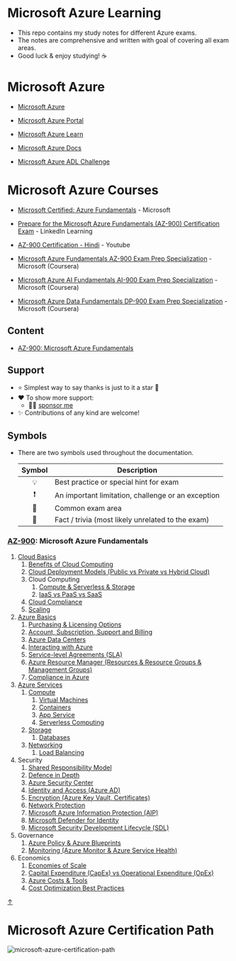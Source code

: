 # Microsoft Azure Learning

<!-- [![Quality checks status](https://github.com/undergroundwires/Azure-in-bullet-points/workflows/Quality%20checks/badge.svg)](https://github.com/undergroundwires/Azure-in-bullet-points/actions)
[![GitHub sponsors](https://undergroundwires.dev/img/badges/donate/flat.svg)](https://undergroundwires.dev/donate?project=Azure-in-bullet-points) -->

- This repo contains my study notes for different Azure exams.
- The notes are comprehensive and written with goal of covering all exam areas.
  <!-- - I passed all of the exams with these notes. -->
- Good luck & enjoy studying! ☕

# Microsoft Azure

- [Microsoft Azure](https://azure.microsoft.com/en-in/)

- [Microsoft Azure Portal](https://portal.azure.com/)

- [Microsoft Azure Learn](https://docs.microsoft.com/en-us/training/azure/)

- [Microsoft Azure Docs](https://docs.microsoft.com/en-us/azure/?product=popular)

- [Microsoft Azure ADL Challenge](https://adlchallenge.in/)

<!--* [Cloud Computing and Development]() - Yatharth Chauhan (UAceIt) (email address *required*)-->

# Microsoft Azure Courses

- [Microsoft Certified: Azure Fundamentals](https://docs.microsoft.com/en-us/learn/certifications/azure-fundamentals/) - Microsoft

- [Prepare for the Microsoft Azure Fundamentals (AZ-900) Certification Exam](https://www.linkedin.com/learning/paths/prepare-for-the-microsoft-azure-fundamentals-az-900-certification-exam) - LinkedIn Learning

- [AZ-900 Certification - Hindi](https://www.youtube.com/watch?v=aC3h0VOQWaw&list=PL_uXPmmIx2EkNVBOcUsFK8WA594UbIuZR) - Youtube

- [Microsoft Azure Fundamentals AZ-900 Exam Prep Specialization](https://www.coursera.org/specializations/microsoft-azure-fundamentals-az-900?) - Microsoft (Coursera)

- [Microsoft Azure AI Fundamentals AI-900 Exam Prep Specialization](https://www.coursera.org/specializations/microsoft-azure-ai-900-ai-fundamentals) - Microsoft (Coursera)

- [Microsoft Azure Data Fundamentals DP-900 Exam Prep Specialization](https://www.coursera.org/specializations/microsoft-azure-dp-900-data-fundamentals) - Microsoft (Coursera)

<!-- - [Microsoft Azure Training Playlist](https://www.youtube.com/playlist?list=PL9ooVrP1hQOHdFketT6JzY-71nBgIu-n0) - Edureka

- [Cloud Computing Full Course In 11 Hours \| Cloud Computing Tutorial For Beginners](https://www.youtube.com/watch?v=2LaAJq1lB1Q) - Edureka

- [Microsoft Azure Fundamentals Certification (AZ-900) Full Course | Azure Online Training | Edureka | Azure Tutorial For Beginners | Edureka](https://www.youtube.com/watch?v=wK3U7xSt31M&t=11939s) - Edureka -->

## Content

<!-- no toc -->

- [AZ-900: Microsoft Azure Fundamentals](#az-900-microsoft-azure-fundamentals)
<!-- - [AZ-104: Microsoft Azure Administrator](#az-104-microsoft-azure-administrator)
- [AZ-303: Microsoft Azure Architect Technologies](#az-303-microsoft-azure-architect-technologies)
- [AZ-304: Microsoft Azure Architect Design](#az-304-microsoft-azure-architect-design)
- [AZ-400: Designing and Implementing Microsoft DevOps Solutions](#az-400-designing-and-implementing-microsoft-devops-solutions) -->

## Support

- ⭐️ Simplest way to say thanks is just to it a star 🤩
- ❤️ To show more support:
  <!-- - ☕️ [buy me a coffee]() -->
  - 👏🏿 [sponsor me](https://github.com/sponsors/YatharthChauhan2362)
  <!-- - 🎈 [donate using another way]() -->
- ✨ Contributions of any kind are welcome!

## Symbols

- There are two symbols used throughout the documentation.

  | Symbol | Description                                        |
  | :----: | -------------------------------------------------- |
  |   💡   | Best practice or special hint for exam             |
  |   ❗   | An important limitation, challenge or an exception |
  |   📝   | Common exam area                                   |
  |   🤗   | Fact / trivia (most likely unrelated to the exam)  |

### [AZ-900](https://docs.microsoft.com/en-us/learn/certifications/exams/az-900): Microsoft Azure Fundamentals

1. [Cloud Basics](./AZ-900%20Microsoft%20Azure%20Fundamentals/1.%20Cloud%20Basics.md)
   1. [Benefits of Cloud Computing](./AZ-900%20Microsoft%20Azure%20Fundamentals/1.1.%20Benefits%20of%20Cloud%20Computing.md)
   2. [Cloud Deployment Models (Public vs Private vs Hybrid Cloud)](<./AZ-900%20Microsoft%20Azure%20Fundamentals/1.2.%20Cloud%20Deployment%20Models%20(Public%20vs%20Private%20vs%20Hybrid%20Cloud).md>)
   3. Cloud Computing
      1. [Compute & Serverless & Storage](./AZ-900%20Microsoft%20Azure%20Fundamentals/1.3.1.%20Compute%20&%20Serverless%20&%20Storage.md)
      2. [IaaS vs PaaS vs SaaS](./AZ-900%20Microsoft%20Azure%20Fundamentals/1.3.2.%20IaaS%20vs%20PaaS%20vs%20SaaS.md)
   4. [Cloud Compliance](./AZ-900%20Microsoft%20Azure%20Fundamentals/1.4.%20Cloud%20Compliance.md)
   5. [Scaling](./AZ-900%20Microsoft%20Azure%20Fundamentals/1.5.%20Scaling.md)
2. [Azure Basics](./AZ-900%20Microsoft%20Azure%20Fundamentals/2.%20Azure%20Basics.md)
   1. [Purchasing & Licensing Options](./AZ-900%20Microsoft%20Azure%20Fundamentals/2.1.%20Purchasing%20&%20Licensing%20Options.md)
   2. [Account, Subscription, Support and Billing](./AZ-900%20Microsoft%20Azure%20Fundamentals/2.2.%20Azure%20Account,%20Subscription,%20Support%20and%20Billing.md)
   3. [Azure Data Centers](./AZ-900%20Microsoft%20Azure%20Fundamentals/2.3.%20Azure%20Data%20Centers.md)
   4. [Interacting with Azure](./AZ-900%20Microsoft%20Azure%20Fundamentals/2.4.%20Interacting%20with%20Azure.md)
   5. [Service-level Agreements (SLA)](<./AZ-900%20Microsoft%20Azure%20Fundamentals/2.5.%20Service-level%20Agreements%20(SLA).md>)
   6. [Azure Resource Manager (Resources & Resource Groups & Management Groups)](<./AZ-900%20Microsoft%20Azure%20Fundamentals/2.6.%20Azure%20Resource%20Manager%20(Resources%20&%20Resource%20Groups%20&%20Management%20Groups).md>)
   7. [Compliance in Azure](./AZ-900%20Microsoft%20Azure%20Fundamentals/2.7.%20Compliance%20in%20Azure.md)
3. [Azure Services](./AZ-900%20Microsoft%20Azure%20Fundamentals/3.%20Azure%20Services.md)
   1. [Compute](./AZ-900%20Microsoft%20Azure%20Fundamentals/3.1.%20Compute.md)
      1. [Virtual Machines](./AZ-900%20Microsoft%20Azure%20Fundamentals/3.1.1.%20Virtual%20Machines.md)
      2. [Containers](./AZ-900%20Microsoft%20Azure%20Fundamentals/3.1.2.%20Containers.md)
      3. [App Service](./AZ-900%20Microsoft%20Azure%20Fundamentals/3.1.3.%20App%20Service.md)
      4. [Serverless Computing](./AZ-900%20Microsoft%20Azure%20Fundamentals/3.1.4.%20Serverless%20Computing.md)
   2. [Storage](./AZ-900%20Microsoft%20Azure%20Fundamentals/3.2.%20Storage.md)
      1. [Databases](./AZ-900%20Microsoft%20Azure%20Fundamentals/3.2.1.%20Databases.md)
   3. [Networking](./AZ-900%20Microsoft%20Azure%20Fundamentals/3.3.%20Networking.md)
      1. [Load Balancing](./AZ-900%20Microsoft%20Azure%20Fundamentals/3.3.1.%20Load%20Balancing.md)
4. Security
   1. [Shared Responsibility Model](./AZ-900%20Microsoft%20Azure%20Fundamentals/4.1.%20Shared%20Responsibility%20Model.md)
   2. [Defence in Depth](./AZ-900%20Microsoft%20Azure%20Fundamentals/4.2.%20Defence%20in%20Depth.md)
   3. [Azure Security Center](./AZ-900%20Microsoft%20Azure%20Fundamentals/4.3.%20Azure%20Security%20Center.md)
   4. [Identity and Access (Azure AD)](<./AZ-900%20Microsoft%20Azure%20Fundamentals/4.4.%20Identity%20and%20Access%20(Azure%20AD).md>)
   5. [Encryption (Azure Key Vault, Certificates)](<./AZ-900%20Microsoft%20Azure%20Fundamentals/4.5.%20Encryption%20(Azure%20Key%20Vault,%20Certificates).md>)
   6. [Network Protection](./AZ-900%20Microsoft%20Azure%20Fundamentals/4.6.%20Network%20Protection.md)
   7. [Microsoft Azure Information Protection (AIP)](<./AZ-900%20Microsoft%20Azure%20Fundamentals/4.7.%20Microsoft%20Azure%20Information%20Protection%20(AIP).md>)
   8. [Microsoft Defender for Identity](./AZ-900%20Microsoft%20Azure%20Fundamentals/../AZ-900%20Microsoft%20Azure%20Fundamentals/4.8.%20Microsoft%20Defender%20for%20Identity.md)
   9. [Microsoft Security Development Lifecycle (SDL)](<./AZ-900%20Microsoft%20Azure%20Fundamentals/4.9.%20Microsoft%20Security%20Development%20Lifecycle%20(SDL).md>)
5. Governance
   1. [Azure Policy & Azure Blueprints](./AZ-900%20Microsoft%20Azure%20Fundamentals/5.1.%20Azure%20Policy%20&%20Azure%20Blueprints.md)
   2. [Monitoring (Azure Monitor & Azure Service Health)](<./AZ-900%20Microsoft%20Azure%20Fundamentals/5.2.%20Monitoring%20(Azure%20Monitor%20&%20Azure%20Service%20Health).md>)
6. Economics
   1. [Economies of Scale](./AZ-900%20Microsoft%20Azure%20Fundamentals/6.1.%20Economies%20of%20Scale.md)
   2. [Capital Expenditure (CapEx) vs Operational Expenditure (OpEx)](<./AZ-900%20Microsoft%20Azure%20Fundamentals/6.2.%20Capital%20Expenditure%20(CapEx)%20vs%20Operational%20Expenditure%20(OpEx).md>)
   3. [Azure Costs & Tools](./AZ-900%20Microsoft%20Azure%20Fundamentals/6.3.%20Azure%20Costs%20&%20Tools.md)
   4. [Cost Optimization Best Practices](./AZ-900%20Microsoft%20Azure%20Fundamentals/6.4.%20Cost%20Optimization%20Best%20Practices.md)

[↑](#content)

<!-- ### [AZ-104](https://docs.microsoft.com/en-us/learn/certifications/exams/az-104): Microsoft Azure Administrator

1. Management
   1. [Azure Cloud Shell](AZ-104%20Microsoft%20Azure%20Administrator/1.1.%20Management%20-%20Azure%20Cloud%20Shell.md)
   2. [Resources & Costs](AZ-104%20Microsoft%20Azure%20Administrator/1.2.%20Management%20-%20Resources%20&%20Costs.md)
   3. [Resource Groups](AZ-104%20Microsoft%20Azure%20Administrator/1.3.%20Management%20-%20Resource%20Groups.md)
2. Governance
   1. [Roles](AZ-104%20Microsoft%20Azure%20Administrator/2.1.%20Governance%20-%20Roles.md)
   2. [Azure AD](AZ-104%20Microsoft%20Azure%20Administrator/2.2.%20Governance%20-%20Azure%20AD.md)
      1. [Entities](AZ-104%20Microsoft%20Azure%20Administrator/2.2.1.%20Governance%20-%20Azure%20AD%20-%20Entities.md)
      2. [Hybrid identities](AZ-104%20Microsoft%20Azure%20Administrator/2.2.2.%20Governance%20-%20Azure%20AD%20-%20Hybrid%20Identities.md)
   3. [Azure Policies](AZ-104%20Microsoft%20Azure%20Administrator/2.3.%20Governance%20-%20Azure%20Policies.md)
3. [Monitoring](AZ-104%20Microsoft%20Azure%20Administrator/3.%20Monitoring.md)
   1. [Monitoring costs](AZ-104%20Microsoft%20Azure%20Administrator/3.1.%20Monitoring%20-%20Monitoring%20costs.md)
4. Storage
   1. [Azure Storage](AZ-104%20Microsoft%20Azure%20Administrator/4.1.%20Storage%20-%20Azure%20Storage.md)
      1. [Security](AZ-104%20Microsoft%20Azure%20Administrator/4.1.1.%20Storage%20-%20Azure%20Storage%20-%20Security.md)
      2. [Monitoring](AZ-104%20Microsoft%20Azure%20Administrator/4.1.2.%20Storage%20-%20Azure%20Storage%20-%20Monitoring.md)
   2. [Azure Files](AZ-104%20Microsoft%20Azure%20Administrator/4.2.%20Storage%20-%20Azure%20Files.md)
   3. [Azure Backup](AZ-104%20Microsoft%20Azure%20Administrator/4.3.%20Storage%20-%20Azure%20Backup.md)
5. [Compute - Virtual Machines (VMs)](<AZ-104%20Microsoft%20Azure%20Administrator/5.%20Compute%20-%20Virtual%20machines%20(VMs).md>)
   1. [High Availability](<AZ-104%20Microsoft%20Azure%20Administrator/5.1.%20Compute%20-%20Virtual%20machines%20(VMs)%20-%20High%20Availability.md>)
   2. [Deployment](<AZ-104%20Microsoft%20Azure%20Administrator/5.2%20Compute%20-%20Virtual%20machines%20(VMs)%20-%20Deployment.md>)
   3. [VM Scale Sets (VMMS)](<AZ-104%20Microsoft%20Azure%20Administrator/5.3%20Compute%20-%20Virtual%20machines%20(VMs)%20-%20VM%20Scale%20Sets%20(VMMS).md>)
   4. [Security](<AZ-104%20Microsoft%20Azure%20Administrator/5.4.%20Compute%20-%20Virtual%20machines%20(VMs)%20-%20Security.md>)
   5. [Backups](<AZ-104%20Microsoft%20Azure%20Administrator/5.5.%20Compute%20-%20Virtual%20machines%20(VMs)%20-%20Backups.md>)
6. Networking
   1. [Virtual Network (VNet)](<AZ-104%20Microsoft%20Azure%20Administrator/6.1.%20Networking%20-%20Virtual%20Network%20(VNet).md>)
      1. [Connecting VNets](<AZ-104%20Microsoft%20Azure%20Administrator/6.1.1.%20Networking%20-%20Virtual%20Network%20(VNet)%20-%20Connecting%20VNets.md>)
      2. [DNS & Name Resolution](<AZ-104%20Microsoft%20Azure%20Administrator/6.1.2.%20Networking%20-%20Virtual%20Network%20(VNet)%20-%20DNS%20&%20Name%20Resolution.md>)
   2. [Load Balancers](AZ-104%20Microsoft%20Azure%20Administrator/6.2.%20Networking%20-%20Load%20Balancers.md)

[↑](#content)

### [AZ-303](https://docs.microsoft.com/en-us/learn/certifications/exams/az-303): Microsoft Azure Architect Technologies

1. [Azure basics](AZ-303%20Microsoft%20Azure%20Architect%20Technologies/1.%20Azure%20basics.md)
2. Infrastructure services
   1. [Monitoring](AZ-303%20Microsoft%20Azure%20Architect%20Technologies/2.1.%20Monitoring.md)
   2. [Azure Storage](AZ-303%20Microsoft%20Azure%20Architect%20Technologies/2.2.%20Azure%20Storage.md)
   3. [Azure Content Delivery Network (CDN)](<AZ-303%20Microsoft%20Azure%20Architect%20Technologies/2.3.%20Azure%20Content%20Delivery%20Network%20(CDN).md>)
   4. [Virtual Machines](AZ-303%20Microsoft%20Azure%20Architect%20Technologies/2.4.%20Virtual%20Machines.md)
      1. [Deploy](AZ-303%20Microsoft%20Azure%20Architect%20Technologies/2.4.1.%20Virtual%20Machines%20-%20Deploy.md)
      2. [Azure Backup & Azure Site Recovery & Snapshots](AZ-303%20Microsoft%20Azure%20Architect%20Technologies/2.4.2.%20Virtual%20Machines%20-%20Azure%20Backup%20&%20Azure%20Site%20Recovery%20&%20Snapshots.md)
   5. [Virtual Networks](AZ-303%20Microsoft%20Azure%20Architect%20Technologies/2.5.%20Virtual%20Networks.md)
      1. [Virtual Network Connectivity](AZ-303%20Microsoft%20Azure%20Architect%20Technologies/2.5.1.%20Virtual%20Networks%20-%20Virtual%20Network%20Connectivity.md)
      2. [Virtual Network Interface](AZ-303%20Microsoft%20Azure%20Architect%20Technologies/2.5.2.%20Virtual%20Networks%20-%20Virtual%20Network%20Interface.md)
   6. [Azure Migration](AZ-303%20Microsoft%20Azure%20Architect%20Technologies/2.6.%20Azure%20Migration.md)
      1. [Azure Migrate Service](AZ-303%20Microsoft%20Azure%20Architect%20Technologies/2.6.1.%20Azure%20Migrate%20Service.md)
      2. [Azure Site Recovery Service](AZ-303%20Microsoft%20Azure%20Architect%20Technologies/2.6.2.%20Azure%20Site%20Recovery%20Service.md)
3. Security
   1. Identities
      1. [Azure Active Directory](AZ-303%20Microsoft%20Azure%20Architect%20Technologies/3.1.1.%20Identities%20-%20Azure%20Active%20Directory.md)
         1. [Hybrid Identities](AZ-303%20Microsoft%20Azure%20Architect%20Technologies/3.1.1.1.%20Identities%20-%20Azure%20Active%20Directory%20-%20Hybrid%20Identities.md)
      2. [Active Directory Domain Services (ADDS)](<AZ-303%20Microsoft%20Azure%20Architect%20Technologies/3.1.2.%20Identities%20-%20Active%20Directory%20Domain%20Services%20(ADDS).md>)
   2. [Networking](AZ-303%20Microsoft%20Azure%20Architect%20Technologies/3.2.%20Networking.md)
      1. [Hybrid Connections (Site-to-Site VPN & ExpressRoute)](<AZ-303%20Microsoft%20Azure%20Architect%20Technologies/3.2.1.%20Networking%20-%20Hybrid%20Connections%20(Site-to-Site%20VPN%20&%20ExpressRoute).md>)
   3. [Manage role-based access control (RBAC)](<AZ-303%20Microsoft%20Azure%20Architect%20Technologies/3.3.%20Manage%20role-based%20access%20control%20(RBAC).md>)
   4. [Multi-Factor Authentication (MFA)](<AZ-303%20Microsoft%20Azure%20Architect%20Technologies/3.4.%20Multi-Factor%20Authentication%20(MFA).md>)
   5. Implement Authentication and Secure Data
      1. [Authentication](AZ-303%20Microsoft%20Azure%20Architect%20Technologies/3.5.1.%20Authentication.md)
      2. [Authorization](AZ-303%20Microsoft%20Azure%20Architect%20Technologies/3.5.2.%20Authorization.md)
      3. [Encryption](AZ-303%20Microsoft%20Azure%20Architect%20Technologies/3.5.3.%20Encryption.md)
4. Application services
   1. [Creating Web Applications using PaaS](AZ-303%20Microsoft%20Azure%20Architect%20Technologies/4.1.%20Creating%20Web%20Applications%20using%20PaaS.md)
   2. [Web Apps (App Service)](<AZ-303%20Microsoft%20Azure%20Architect%20Technologies/4.2.%20Web%20Apps%20(App%20Service).md>)
   3. [Azure Service Fabric](AZ-303%20Microsoft%20Azure%20Architect%20Technologies/4.3.%20Azure%20Service%20Fabric.md)
   4. [Using containers and orchestration](AZ-303%20Microsoft%20Azure%20Architect%20Technologies/4.4.%20Using%20containers%20and%20orchestration.md)
   5. [Serverless Computing (Azure Functions & Logic Apps)](<AZ-303%20Microsoft%20Azure%20Architect%20Technologies/4.5.%20Serverless%20Computing%20(Azure%20Functions%20&%20Logic%20Apps).md>)
5. Developing for cloud
   1. [Asynchronous Messaging](AZ-303%20Microsoft%20Azure%20Architect%20Technologies/5.1.%20Asynchronous%20Messaging.md)
      1. [Azure Queues (Storage Queues & Event Grid & Service Bus & Event Hubs & IoT Hub)](<./AZ-303%20Microsoft%20Azure%20Architect%20Technologies/5.1.1.%20Azure%20Queues%20(Storage%20Queues%20&%20Event%20Grid%20&%20Service%20Bus%20&%20Event%20Hubs%20&%20IoT%20Hub).md>)
   2. [Configure Message-based integration architecture](AZ-303%20Microsoft%20Azure%20Architect%20Technologies/5.2.%20Configure%20Message-based%20integration%20architecture.md)
   3. [Developing for asynchronous processes](AZ-303%20Microsoft%20Azure%20Architect%20Technologies/5.3.%20Developing%20for%20asynchronous%20processes.md)
   4. [Developing for autoscaling](AZ-303%20Microsoft%20Azure%20Architect%20Technologies/5.4.%20Developing%20for%20autoscaling.md)
   5. [Implement code that addresses a transient state](AZ-303%20Microsoft%20Azure%20Architect%20Technologies//5.5.%20Implement%20code%20that%20addresses%20a%20transient%20state.md)
   6. [Implement code that addresses singleton application instances](AZ-303%20Microsoft%20Azure%20Architect%20Technologies/5.6.%20Implement%20code%20that%20addresses%20singleton%20application%20instances.md)
   7. [Querying Azure Resources](AZ-303%20Microsoft%20Azure%20Architect%20Technologies/5.7.%20Querying%20Azure%20Resources.md)
   8. [Develop database solutions](AZ-303%20Microsoft%20Azure%20Architect%20Technologies/5.8.%20Develop%20database%20solutions.md)
6. Cloud architecture patterns
   1. [Design and Connectivity Patterns](AZ-303%20Microsoft%20Azure%20Architect%20Technologies/6.1.%20Design%20and%20Connectivity%20Patterns.md)
   2. [Hybrid Networking](AZ-303%20Microsoft%20Azure%20Architect%20Technologies/6.2.%20Hybrid%20Networking.md)
   3. [Storing in cloud](AZ-303%20Microsoft%20Azure%20Architect%20Technologies/6.3.%20Storing%20in%20cloud.md)

[↑](#content)

### [AZ-304](https://docs.microsoft.com/en-us/learn/certifications/exams/az-304): Microsoft Azure Architect Design

1. Security
   1. [Responsibilities](./AZ-304%20Microsoft%20Azure%20Architect%20Design/1.1.%20Security%20-%20Responsibilities.md)
   2. [Azure data centers](./AZ-304%20Microsoft%20Azure%20Architect%20Design/1.2.%20Security%20-%20Azure%20data%20centers.md)
   3. [Azure Key Vault](./AZ-304%20Microsoft%20Azure%20Architect%20Design/1.3.%20Security%20-%20Azure%20Key%20Vault.md)
   4. [Azure Active Directory (Azure AD)](<./AZ-304%20Microsoft%20Azure%20Architect%20Design/1.4.%20Security%20-%20Azure%20Active%20Directory%20(Azure%20AD).md>)
2. SaaS services in Azure
   1. [Cognitive Services](./AZ-304%20Microsoft%20Azure%20Architect%20Design/2.1.%20SaaS%20services%20in%20Azure%20-%20Cognitive%20Services.md)
   2. [Bots (Bot Services, QnA Maker)](<./AZ-304%20Microsoft%20Azure%20Architect%20Design/2.2.%20SaaS%20services%20in%20Azure%20-%20Bots%20(Bot%20Services,%20QnA%20Maker).md>)
   3. [Azure Machine Learning](./AZ-304%20Microsoft%20Azure%20Architect%20Design/2.3.%20SaaS%20services%20in%20Azure%20-%20Azure%20Machine%20Learning.md)
   4. [Media Processing](AZ-304%20Microsoft%20Azure%20Architect%20Design/2.4.%20SaaS%20services%20in%20Azure%20-%20Media%20Processing.md)
3. Data platform
   1. Storage
      1. [Azure Storage](./AZ-304%20Microsoft%20Azure%20Architect%20Design/3.1.1.%20Storage%20-%20Azure%20Storage.md)
         1. [Storage Account](./AZ-304%20Microsoft%20Azure%20Architect%20Design/3.1.1.1.%20Storage%20-%20Storage%20Account.md)
      2. [StorSimple](AZ-304%20Microsoft%20Azure%20Architect%20Design/3.1.2.%20Storage%20-%20StorSimple.md)
   2. [SQL (Azure SQL Database)](<AZ-304%20Microsoft%20Azure%20Architect%20Design/3.2.%20SQL%20(Azure%20SQL%20Database).md>)
   3. [Big data services](./AZ-304%20Microsoft%20Azure%20Architect%20Design/3.3.%20Big%20data%20services.md)
   4. [Azure Automation](./AZ-304%20Microsoft%20Azure%20Architect%20Design/3.4.%20Azure%20Automation.md)
   5. [Data Analysis (Azure Analysis Services, HDInsight, Azure Data Catalog)](<./AZ-304%20Microsoft%20Azure%20Architect%20Design/3.5.%20Data%20Analysis%20(Azure%20Analysis%20Services,%20HDInsight,%20Azure%20Data%20Catalog).md>)
   6. [Backup (Azure Backup & Azure Site Recovery)](<./AZ-304%20Microsoft%20Azure%20Architect%20Design/3.6.%20Backup%20(Azure%20Backup%20&%20Azure%20Site%20Recovery).md>)
   7. [Monitoring](./AZ-304%20Microsoft%20Azure%20Architect%20Design/3.7.%20Monitoring.md)
      1. [Azure Sentinel](AZ-304%20Microsoft%20Azure%20Architect%20Design/3.7.1.%20Azure%20Sentinel.md)
4. Deployment, Migration and Integration
   1. [Azure Resource Manager](./AZ-304%20Microsoft%20Azure%20Architect%20Design/4.1.%20Azure%20Resource%20Manager.md)
      1. [Role-Based Access Control (RBAC)](<AZ-304%20Microsoft%20Azure%20Architect%20Design/4.1.1.%20Role-Based%20Access%20Control%20(RBAC).md>)
      2. [Azure Resource Policies](./AZ-304%20Microsoft%20Azure%20Architect%20Design/4.1.2.%20Azure%20Resource%20Policies.md)
      3. [Securing ARM templates](<./AZ-304%20Microsoft%20Azure%20Architect%20Design/4.1.3.%20Securing%20ARM%20templates%20(Azure%20Key%20Vault).md>)
      4. [Deploying ARM templates (Azure Building Blocks)](<AZ-304%20Microsoft%20Azure%20Architect%20Design/4.1.4.%20Deploying%20ARM%20templates%20(Azure%20Building%20Blocks).md>)
   2. [Managed Server Applications (App Service Environments, Azure Service Fabric, Azure Container Service, Azure Container Instance)](<AZ-304%20Microsoft%20Azure%20Architect%20Design/4.2.%20Managed%20Server%20Applications%20(App%20Service%20Environments,%20Azure%20Service%20Fabric,%20Azure%20Container%20Service,%20Azure%20Container%20Instance).md>)
      1. [High-Performance Compute (HPC)](<AZ-304%20Microsoft%20Azure%20Architect%20Design/4.2.1.%20High-Performance%20Compute%20(HPC).md>)
   3. [Migration strategies](AZ-304%20Microsoft%20Azure%20Architect%20Design/4.3.%20Migration%20strategies.md)
   4. [App Services](AZ-304%20Microsoft%20Azure%20Architect%20Design/4.4.%20App%20Services.md)
   5. [Authoring Serverless Applications in Azure](AZ-304%20Microsoft%20Azure%20Architect%20Design/4.5.%20Authoring%20Serverless%20Applications%20in%20Azure.md)
5. Infrastructure strategy
   1. [Application Architecture Patterns in Azure](AZ-304%20Microsoft%20Azure%20Architect%20Design/5.1.%20Application%20Architecture%20Patterns%20in%20Azure.md)
   2. [VM Availability (SLA, Availability Sets, Availability Zones)](<AZ-304%20Microsoft%20Azure%20Architect%20Design/5.2.%20VM%20Availability%20(SLA,%20Availability%20Sets,%20Availability%20Zones).md>)
   3. [Azure VM Scale Sets](./AZ-304%20Microsoft%20Azure%20Architect%20Design/5.3.%20Azure%20VM%20Scale%20Sets.md)
   4. [Hybrid Cloud](./AZ-304%20Microsoft%20Azure%20Architect%20Design/5.4.%20Hybrid%20Cloud.md)
   5. [Networking Azure Application Components](./AZ-304%20Microsoft%20Azure%20Architect%20Design/5.5.%20Networking%20Azure%20Application%20Components.md)
   6. [Messaging Services](./AZ-304%20Microsoft%20Azure%20Architect%20Design/5.6.%20Messaging%20Services.md)

[↑](#content)

### [AZ-400](http://docs.microsoft.com/en-us/learn/certifications/exams/az-400): Designing and Implementing Microsoft DevOps Solutions

1. [Introduction](AZ-400%20Microsoft%20Azure%20DevOps%20Solutions/1.%20Introduction.md)
   1. [Design a DevOps Strategy](AZ-400%20Microsoft%20Azure%20DevOps%20Solutions/1.1.%20Design%20a%20DevOps%20Strategy.md)
   2. [Common tools for DevOps](AZ-400%20Microsoft%20Azure%20DevOps%20Solutions/1.2.%20Common%20tools%20for%20DevOps.md)
2. [Azure DevOps Overview](AZ-400%20Microsoft%20Azure%20DevOps%20Solutions/2.%20Azure%20DevOps%20Overview.md)
   1. [Migrations](AZ-400%20Microsoft%20Azure%20DevOps%20Solutions/2.1.%20Migrations.md)
3. [Agile work management](AZ-400%20Microsoft%20Azure%20DevOps%20Solutions/3.%20Agile%20work%20management.md)
   1. [Azure Boards](AZ-400%20Microsoft%20Azure%20DevOps%20Solutions/3.1.%20Azure%20Boards.md)
4. Continuous Testing
   1. [Choosing Test and Work Management Tools](AZ-400%20Microsoft%20Azure%20DevOps%20Solutions/4.1.%20Continuous%20Testing%20-%20Choosing%20Test%20and%20Work%20Management%20Tools.md)
   2. [Azure Test Plans](AZ-400%20Microsoft%20Azure%20DevOps%20Solutions/4.2.%20Continuous%20Testing%20-%20Azure%20Test%20Plans.md)
5. [Continuous Feedback](AZ-400%20Microsoft%20Azure%20DevOps%20Solutions/5.%20Continuous%20Feedback.md)
   1. [Azure Monitor](AZ-400%20Microsoft%20Azure%20DevOps%20Solutions/5.1.%20Azure%20Monitor.md)
6. [Package management](AZ-400%20Microsoft%20Azure%20DevOps%20Solutions/6.%20Package%20Management.md)
   1. [Azure Artifacts](AZ-400%20Microsoft%20Azure%20DevOps%20Solutions/6.1.%20Azure%20Artifacts.md)
7. [Continuous Integration & Continuous Delivery](AZ-400%20Microsoft%20Azure%20DevOps%20Solutions/7.%20Continuous%20Integration%20&%20Continuous%20Delivery.md)
   1. [Deployment Patterns](AZ-400%20Microsoft%20Azure%20DevOps%20Solutions/7.1.%20Deployment%20Patterns.md)
   2. [Azure Pipelines](AZ-400%20Microsoft%20Azure%20DevOps%20Solutions/7.2.%20Azure%20Pipelines.md)
      1. [Container Agents](AZ-400%20Microsoft%20Azure%20DevOps%20Solutions/7.2.1.%20Azure%20Pipelines%20-%20Container%20Agents.md)
      2. [Release Pipelines](AZ-400%20Microsoft%20Azure%20DevOps%20Solutions/7.2.2.%20Azure%20Pipelines%20-%20Release%20Pipelines.md)
      3. [DevTest Labs](AZ-400%20Microsoft%20Azure%20DevOps%20Solutions/7.2.3.%20Azure%20Pipelines%20-%20DevTest%20Labs.md)
   3. [Jenkins](AZ-400%20Microsoft%20Azure%20DevOps%20Solutions/7.3.%20Jenkins.md)
   4. [SonarQube](AZ-400%20Microsoft%20Azure%20DevOps%20Solutions/7.4.%20SonarQube.md)
8. [DevSecOps](AZ-400%20Microsoft%20Azure%20DevOps%20Solutions/8.%20DevSecOps.md)
   1. [Azure Key Vault](AZ-400%20Microsoft%20Azure%20DevOps%20Solutions/8.1.%20Azure%20Key%20Vault.md)
9. [Source code version control](AZ-400%20Microsoft%20Azure%20DevOps%20Solutions/9.%20Source%20code%20version%20control.md)
   1. [Git](AZ-400%20Microsoft%20Azure%20DevOps%20Solutions/9.1.%20Git.md)
   2. [Pull request strategies](AZ-400%20Microsoft%20Azure%20DevOps%20Solutions/9.2.%20Pull%20request%20strategies.md)
   3. [Azure Repos](AZ-400%20Microsoft%20Azure%20DevOps%20Solutions/9.3.%20Azure%20Repos.md)
10. [Containers](AZ-400%20Microsoft%20Azure%20DevOps%20Solutions/10.%20Containers.md)
    1. [Azure Container Registry](AZ-400%20Microsoft%20Azure%20DevOps%20Solutions/10.1.%20Azure%20Container%20Registry.md)
    2. [Azure Kubernetes Service](AZ-400%20Microsoft%20Azure%20DevOps%20Solutions/10.2.%20Azure%20Kubernetes%20Service.md)
11. [Mobile DevOps (Visual Studio App Center)](<AZ-400%20Microsoft%20Azure%20DevOps%20Solutions/11.%20Mobile%20DevOps%20(Visual%20Studio%20App%20Center).md>)
12. [Infrastructure as code](AZ-400%20Microsoft%20Azure%20DevOps%20Solutions/12.%20Infrastructure%20as%20code.md)
    1. [ARM templates](AZ-400%20Microsoft%20Azure%20DevOps%20Solutions/12.1.%20ARM%20templates.md)
13. [Configuration as Code (PowerShell DSC & Azure Automation & Custom Script)](<AZ-400%20Microsoft%20Azure%20DevOps%20Solutions/13.%20Configuration%20as%20Code%20(PowerShell%20DSC%20&%20Azure%20Automation%20&%20Custom%20Script).md>)

[↑](#content) -->

# Microsoft Azure Certification Path

![microsoft-azure-certification-path](https://user-images.githubusercontent.com/75237577/190328320-7c668850-b8ea-4e29-806d-8a0f43711571.png)
